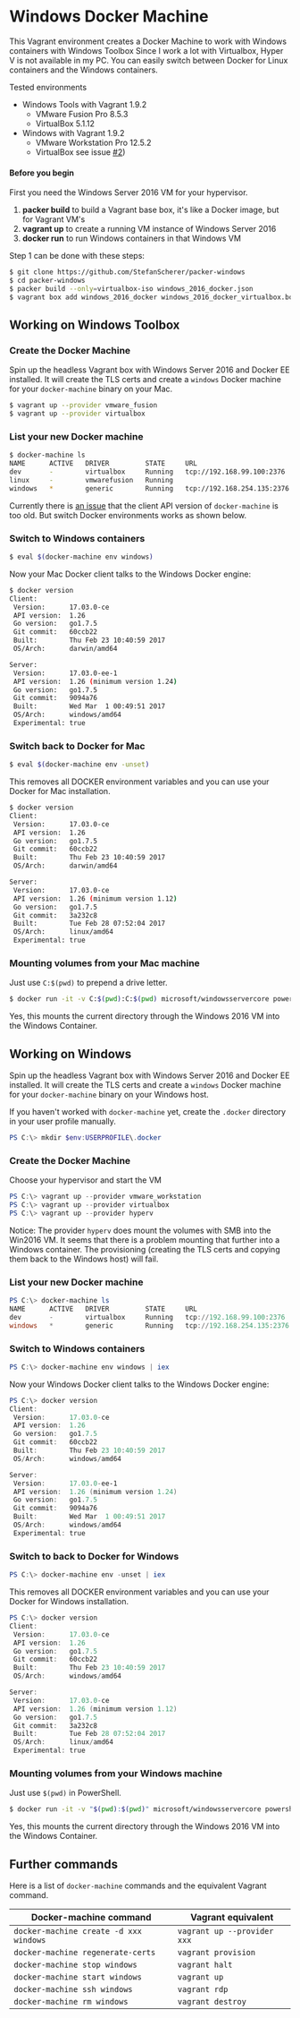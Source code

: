 # Windows Docker Machine

This Vagrant environment creates a Docker Machine to work with Windows containers with Windows Toolbox
Since I work a lot with Virtualbox, Hyper V is not available in my PC. 
You can easily switch between Docker for Linux containers and the Windows containers.


Tested environments
  * Windows Tools with Vagrant 1.9.2
    * VMware Fusion Pro 8.5.3
    * VirtualBox 5.1.12
  * Windows with Vagrant 1.9.2
    * VMware Workstation Pro 12.5.2
    * VirtualBox see issue [#2](https://github.com/StefanScherer/windows-docker-machine/issues/2))
   

#### Before you begin

First you need the Windows Server 2016 VM for your hypervisor. 

1. **packer build** to build a Vagrant base box, it's like a Docker image, but for Vagrant VM's
2. **vagrant up** to create a running VM instance of Windows Server 2016
3. **docker run** to run Windows containers in that Windows VM

Step 1 can be done with these steps:

```bash
$ git clone https://github.com/StefanScherer/packer-windows
$ cd packer-windows
$ packer build --only=virtualbox-iso windows_2016_docker.json
$ vagrant box add windows_2016_docker windows_2016_docker_virtualbox.box
```

## Working on Windows Toolbox


### Create the Docker Machine

Spin up the headless Vagrant box with Windows Server 2016 and Docker EE installed.
It will create the TLS certs and create a `windows` Docker machine for your
`docker-machine` binary on your Mac.

```bash
$ vagrant up --provider vmware_fusion
$ vagrant up --provider virtualbox
```


### List your new Docker machine

```bash
$ docker-machine ls
NAME      ACTIVE   DRIVER         STATE     URL                          SWARM   DOCKER    ERRORS
dev       -        virtualbox     Running   tcp://192.168.99.100:2376            v1.13.0   
linux     -        vmwarefusion   Running                                        Unknown
windows   *        generic        Running   tcp://192.168.254.135:2376           Unknown   
```

Currently there is [an issue](https://github.com/docker/machine/issues/3943) that the client API version of `docker-machine` is too old. But switch Docker environments works as shown below.

### Switch to Windows containers

```bash
$ eval $(docker-machine env windows)
```

Now your Mac Docker client talks to the Windows Docker engine:

```bash
$ docker version
Client:
 Version:      17.03.0-ce
 API version:  1.26
 Go version:   go1.7.5
 Git commit:   60ccb22
 Built:        Thu Feb 23 10:40:59 2017
 OS/Arch:      darwin/amd64

Server:
 Version:      17.03.0-ee-1
 API version:  1.26 (minimum version 1.24)
 Go version:   go1.7.5
 Git commit:   9094a76
 Built:        Wed Mar  1 00:49:51 2017
 OS/Arch:      windows/amd64
 Experimental: true
```

### Switch back to Docker for Mac

```bash
$ eval $(docker-machine env -unset)
```

This removes all DOCKER environment variables and you can use your Docker for Mac installation.

```bash
$ docker version
Client:
 Version:      17.03.0-ce
 API version:  1.26
 Go version:   go1.7.5
 Git commit:   60ccb22
 Built:        Thu Feb 23 10:40:59 2017
 OS/Arch:      darwin/amd64

Server:
 Version:      17.03.0-ce
 API version:  1.26 (minimum version 1.12)
 Go version:   go1.7.5
 Git commit:   3a232c8
 Built:        Tue Feb 28 07:52:04 2017
 OS/Arch:      linux/amd64
 Experimental: true
```

### Mounting volumes from your Mac machine

Just use `C:$(pwd)` to prepend a drive letter.

```bash
$ docker run -it -v C:$(pwd):C:$(pwd) microsoft/windowsservercore powershell
```

Yes, this mounts the current directory through the Windows 2016 VM into the Windows Container.

## Working on Windows

Spin up the headless Vagrant box with Windows Server 2016 and Docker EE installed.
It will create the TLS certs and create a `windows` Docker machine for your
`docker-machine` binary on your Windows host.

If you haven't worked with `docker-machine` yet, create the `.docker` directory in your user profile manually.

```powershell
PS C:\> mkdir $env:USERPROFILE\.docker
```

### Create the Docker Machine

Choose your hypervisor and start the VM

```powershell
PS C:\> vagrant up --provider vmware_workstation
PS C:\> vagrant up --provider virtualbox
PS C:\> vagrant up --provider hyperv
```

Notice: The provider `hyperv` does mount the volumes with SMB into the Win2016 VM. It seems that there is a problem mounting that further into a Windows container. The provisioning (creating the TLS certs and copying them back to the Windows host) will fail.

### List your new Docker machine

```powershell
PS C:\> docker-machine ls
NAME      ACTIVE   DRIVER         STATE     URL                          SWARM   DOCKER    ERRORS
dev       -        virtualbox     Running   tcp://192.168.99.100:2376            v1.13.0
windows   *        generic        Running   tcp://192.168.254.135:2376           Unknown   
```

### Switch to Windows containers

```powershell
PS C:\> docker-machine env windows | iex
```

Now your Windows Docker client talks to the Windows Docker engine:

```powershell
PS C:\> docker version
Client:
 Version:      17.03.0-ce
 API version:  1.26
 Go version:   go1.7.5
 Git commit:   60ccb22
 Built:        Thu Feb 23 10:40:59 2017
 OS/Arch:      windows/amd64

Server:
 Version:      17.03.0-ee-1
 API version:  1.26 (minimum version 1.24)
 Go version:   go1.7.5
 Git commit:   9094a76
 Built:        Wed Mar  1 00:49:51 2017
 OS/Arch:      windows/amd64
 Experimental: true
```

### Switch to back to Docker for Windows

```powershell
PS C:\> docker-machine env -unset | iex
```

This removes all DOCKER environment variables and you can use your Docker for Windows installation.

```powershell
PS C:\> docker version
Client:
 Version:      17.03.0-ce
 API version:  1.26
 Go version:   go1.7.5
 Git commit:   60ccb22
 Built:        Thu Feb 23 10:40:59 2017
 OS/Arch:      windows/amd64

Server:
 Version:      17.03.0-ce
 API version:  1.26 (minimum version 1.12)
 Go version:   go1.7.5
 Git commit:   3a232c8
 Built:        Tue Feb 28 07:52:04 2017
 OS/Arch:      linux/amd64
 Experimental: true
```

### Mounting volumes from your Windows machine

Just use `$(pwd)` in PowerShell.

```bash
$ docker run -it -v "$(pwd):$(pwd)" microsoft/windowsservercore powershell
```

Yes, this mounts the current directory through the Windows 2016 VM into the Windows Container.

## Further commands

Here is a list of `docker-machine` commands and the equivalent Vagrant command.

| Docker-machine command | Vagrant equivalent |
|---------|-------|
| `docker-machine create -d xxx windows` | `vagrant up --provider xxx`
| `docker-machine regenerate-certs` | `vagrant provision` |
| `docker-machine stop windows` | `vagrant halt`
| `docker-machine start windows` | `vagrant up`
| `docker-machine ssh windows` | `vagrant rdp`
| `docker-machine rm windows` | `vagrant destroy` |

